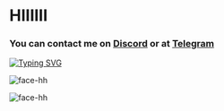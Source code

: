 <h1 align="left">HIIIIII</h1>

<h3 align="left">
  You can contact me on <a href='https://discord.com/invite/9fmykNpy4S'>Discord</a> or at <a href='https://t.me/fenny13'>Telegram</a>
</h3>

[![Typing SVG](https://readme-typing-svg.herokuapp.com?size=30&lines=YAAAAEEEEAASFDRFWJTJKRHKJJKJTHGTWT)](https://git.io/typing-svg)



![face-hh](https://github-readme-stats.vercel.app/api?username=fenny013&show_icons=true&theme=tokyonight)

![face-hh](https://github-readme-stats.vercel.app/api/top-langs?username=fenny013&show_icons=true&theme=tokyonight&layout=compact)
